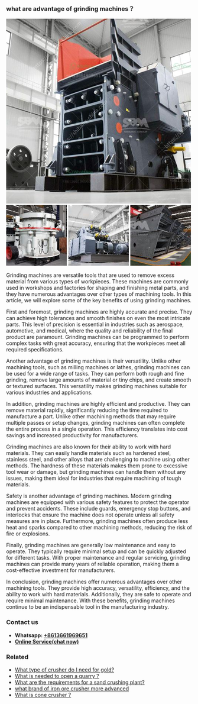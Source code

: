 <h3>what are advantage of grinding machines？</h3><img src='1701744896.jpg' alt=''><p>Grinding machines are versatile tools that are used to remove excess material from various types of workpieces. These machines are commonly used in workshops and factories for shaping and finishing metal parts, and they have numerous advantages over other types of machining tools. In this article, we will explore some of the key benefits of using grinding machines.</p><p>First and foremost, grinding machines are highly accurate and precise. They can achieve high tolerances and smooth finishes on even the most intricate parts. This level of precision is essential in industries such as aerospace, automotive, and medical, where the quality and reliability of the final product are paramount. Grinding machines can be programmed to perform complex tasks with great accuracy, ensuring that the workpieces meet all required specifications.</p><p>Another advantage of grinding machines is their versatility. Unlike other machining tools, such as milling machines or lathes, grinding machines can be used for a wide range of tasks. They can perform both rough and fine grinding, remove large amounts of material or tiny chips, and create smooth or textured surfaces. This versatility makes grinding machines suitable for various industries and applications.</p><p>In addition, grinding machines are highly efficient and productive. They can remove material rapidly, significantly reducing the time required to manufacture a part. Unlike other machining methods that may require multiple passes or setup changes, grinding machines can often complete the entire process in a single operation. This efficiency translates into cost savings and increased productivity for manufacturers.</p><p>Grinding machines are also known for their ability to work with hard materials. They can easily handle materials such as hardened steel, stainless steel, and other alloys that are challenging to machine using other methods. The hardness of these materials makes them prone to excessive tool wear or damage, but grinding machines can handle them without any issues, making them ideal for industries that require machining of tough materials.</p><p>Safety is another advantage of grinding machines. Modern grinding machines are equipped with various safety features to protect the operator and prevent accidents. These include guards, emergency stop buttons, and interlocks that ensure the machine does not operate unless all safety measures are in place. Furthermore, grinding machines often produce less heat and sparks compared to other machining methods, reducing the risk of fire or explosions.</p><p>Finally, grinding machines are generally low maintenance and easy to operate. They typically require minimal setup and can be quickly adjusted for different tasks. With proper maintenance and regular servicing, grinding machines can provide many years of reliable operation, making them a cost-effective investment for manufacturers.</p><p>In conclusion, grinding machines offer numerous advantages over other machining tools. They provide high accuracy, versatility, efficiency, and the ability to work with hard materials. Additionally, they are safe to operate and require minimal maintenance. With these benefits, grinding machines continue to be an indispensable tool in the manufacturing industry.</p><h3>Contact us</h3><ul><li><strong>Whatsapp:&nbsp;<a href="https://wa.me/8613661969651">+8613661969651</a></strong></li><li><a href="https://swt.shibang-china.com/?git&amp;zhl&amp;what are advantage of grinding machines？"><strong>Online Service(chat now)</strong></a></li></ul><h3>Related</h3><ul><li><a href='What type of crusher do I need for gold.md'>What type of crusher do I need for gold?</a></li><li><a href='What is needed to open a quarry .md'>What is needed to open a quarry ?</a></li><li><a href='What are the requirements for a sand crushing plant.md'>What are the requirements for a sand crushing plant?</a></li><li><a href='what brand of iron ore crusher more advanced.md'>what brand of iron ore crusher more advanced</a></li><li><a href='What is cone crusher .md'>What is cone crusher ?</a></li></ul>